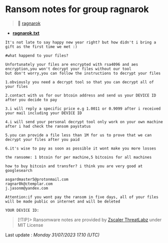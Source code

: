 # Ransom notes for group ragnarok
> 🔗 [ragnarok](group/ragnarok)
* **[ragnarok.txt](https://ransomware.live/ransomware_notes/ragnarok/ragnarok.txt)**

```
It's not late to say happy new year right? but how didn't i bring a gift as the first time we met :)
 
#what happend to your files?
 
Unfortunately your files are encrypted with rsa4096 and aes encryption,you won't decrypt your files without our tool
but don't worry,you can follow the instructions to decrypt your files
 
1.obviously you need a decrypt tool so that you can decrypt all of your files
 
2.contact with us for our btcoin address and send us your DEVICE ID after you decide to pay
 
3.i will reply a specific price e.g 1.0011 or 0.9099 after i received your mail including your DEVICE ID
 
4.i will send your personal decrypt tool only work on your own machine after i had check the ransom paystatus
 
5.you can provide a file less than 1M for us to prove that we can decrypt your files after you paid
 
6.it's wise to pay as soon as possible it wont make you more losses
 
the ransome: 1 btcoin for per machine,5 bitcoins for all machines
 
how to buy bitcoin and transfer? i think you are very good at googlesearch
 
asgardmaster5@protonmail.com
ragnar0k@ctemplar.com
j.jasonm@yandex.com
 
Attention:if you wont pay the ransom in five days, all of your files will be made public on internet and will be deleted
 
YOUR DEVICE ID:

```


> [!TIP]> Ransomware notes are provided by [Zscaler ThreatLabz](https://github.com/threatlabz/ransomware_notes) under MIT License
> 




Last update : _Monday 31/07/2023 17.10 (UTC)_


